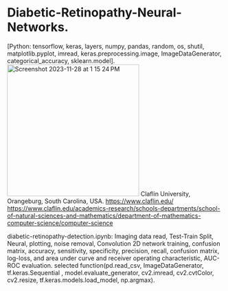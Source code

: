 # Diabetic-Retinopathy-Neural-Networks.
[Python: tensorflow, keras, layers, numpy, pandas, random, os, shutil, matplotlib.pyplot, imread, keras.preprocessing.image, ImageDataGenerator, categorical_accuracy, sklearn.model].
<img width="307" alt="Screenshot 2023-11-28 at 1 15 24 PM" src="https://github.com/spawar2/Diabetic-Retinopathy-Neural-Networks/assets/25118302/d1a4d725-177d-4fd8-8440-0c3e347f9890">
Claflin University, Orangeburg, South Carolina, USA. 
https://www.claflin.edu/
https://www.claflin.edu/academics-research/schools-departments/school-of-natural-sciences-and-mathematics/department-of-mathematics-computer-science/computer-science

diabetic-retinopathy-detection.ipynb: Imaging data read, Test-Train Split, Neural, plotting, noise removal, Convolution 2D network training, confusion matrix, accuracy, sensitivity, specificity, precision, recall, confusion matrix, log-loss, and area under curve and receiver operating characteristic, AUC-ROC evaluation.
selected function(pd.read_csv, ImageDataGenerator, tf.keras.Sequential
, model.evaluate_generator, cv2.imread, cv2.cvtColor, cv2.resize, tf.keras.models.load_model, np.argmax).
